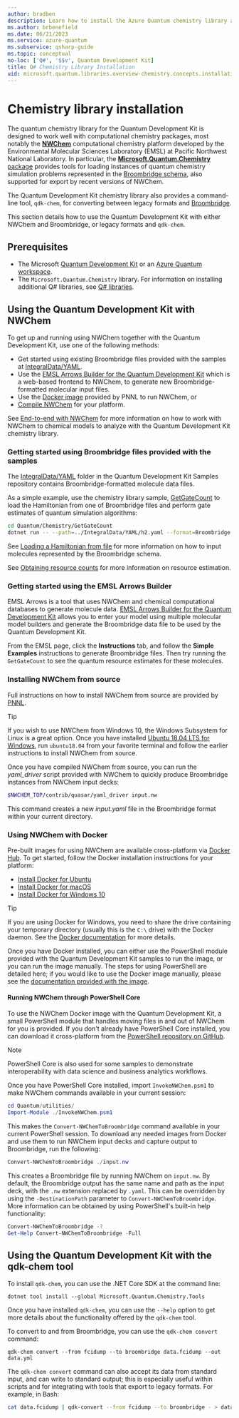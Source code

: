 ```yaml
---
author: bradben
description: Learn how to install the Azure Quantum chemistry library and use it with the NWChem computational chemistry platform.
ms.author: brbenefield
ms.date: 06/21/2023
ms.service: azure-quantum
ms.subservice: qsharp-guide
ms.topic: conceptual
no-loc: ['Q#', '$$v', Quantum Development Kit]
title: Q# Chemistry Library Installation
uid: microsoft.quantum.libraries.overview-chemistry.concepts.installation
---
```


# Chemistry library installation

The quantum chemistry library for the Quantum Development Kit is designed to work well with computational chemistry packages, most notably the [**NWChem**](http://www.nwchem-sw.org/) computational chemistry platform developed by the Environmental Molecular Sciences Laboratory (EMSL) at Pacific Northwest National Laboratory.
In particular, the [**Microsoft.Quantum.Chemistry** package](https://www.nuget.org/packages/Microsoft.Quantum.Chemistry) provides tools for loading instances of quantum chemistry simulation problems represented in the [Broombridge schema](xref:microsoft.quantum.libraries.overview.chemistry.schema.broombridge), also supported for export by recent versions of NWChem.

The Quantum Development Kit chemistry library also provides a command-line tool, `qdk-chem`, for converting between legacy formats and [Broombridge](xref:microsoft.quantum.libraries.overview.chemistry.schema.broombridge).

This section details how to use the Quantum Development Kit with either NWChem and Broombridge, or legacy formats and `qdk-chem`.

## Prerequisites

- The Microsoft [Quantum Development Kit](xref:microsoft.quantum.install-qdk.overview) or an [Azure Quantum workspace](xref:microsoft.quantum.how-to.workspace).
- The `Microsoft.Quantum.Chemistry` library. For information on installing additional Q# libraries, see [Q# libraries](xref:microsoft.quantum.libraries.overview#installation).

## Using the Quantum Development Kit with NWChem

To get up and running using NWChem together with the Quantum Development Kit, use one of the following methods:

- Get started using existing Broombridge files provided with the samples at [IntegralData/YAML](https://github.com/microsoft/Quantum/tree/main/samples/chemistry/IntegralData/YAML).
- Use the [EMSL Arrows Builder for the Quantum Development Kit](https://arrows.emsl.pnnl.gov/api/qsharp_chem) which is a web-based frontend to NWChem, to generate new Broombridge-formatted molecular input files.  
- Use the [Docker image](https://hub.docker.com/r/nwchemorg/nwchem-qc/) provided by PNNL to run NWChem, or
- [Compile NWChem](http://www.nwchem-sw.org/index.php/Compiling_NWChem) for your platform.

See [End-to-end with NWChem](xref:microsoft.quantum.libraries.overview-chemistry.examples.overview.endtoend) for more information on how to work with NWChem to chemical models to analyze with the Quantum Development Kit chemistry library.

### Getting started using Broombridge files provided with the samples

The [IntegralData/YAML](https://github.com/microsoft/Quantum/tree/main/samples/chemistry/IntegralData/YAML) folder in the Quantum Development Kit Samples repository contains Broombridge-formatted molecule data files.  

As a simple example, use the chemistry library sample, [GetGateCount](https://github.com/microsoft/Quantum/tree/main/samples/chemistry/GetGateCount) to load the Hamiltonian from one of Broombridge files and perform gate estimates of quantum simulation algorithms:

```bash
cd Quantum/Chemistry/GetGateCount
dotnet run -- --path=../IntegralData/YAML/h2.yaml --format=Broombridge
```

See [Loading a Hamiltonian from file](xref:microsoft.quantum.libraries.overview-chemistry.examples.overview.loadhamiltonian) for more information on how to input molecules represented by the Broombridge schema.  

See [Obtaining resource counts](xref:microsoft.quantum.libraries.overview-chemistry.examples.overview.resourcecounts) for more information on resource estimation.  

### Getting started using the EMSL Arrows Builder

EMSL Arrows is a tool that uses NWChem and chemical computational databases to generate molecule data.  [EMSL Arrows Builder for the Quantum Development Kit](https://arrows.emsl.pnnl.gov/api/qsharp_chem) allows you to enter your model using multiple molecular model builders and generate the Broombridge data file to be used by the Quantum Development Kit.  

From the EMSL page, click the **Instructions** tab, and follow the **Simple Examples** instructions to generate Broombridge files.  Then try running the `GetGateCount` to see the quantum resource estimates for these molecules.

### Installing NWChem from source

Full instructions on how to install NWChem from source are provided by [PNNL](http://www.nwchem-sw.org/index.php/Compiling_NWChem).

> [!TIP]
> If you wish to use NWChem from Windows 10, the Windows Subsystem for Linux is a great option.
> Once you have installed [Ubuntu 18.04 LTS for Windows](https://www.microsoft.com/p/ubuntu-1804-lts/9n9tngvndl3q#activetab=pivot:overviewtab), run `ubuntu18.04` from your favorite terminal and follow the earlier instructions to install NWChem from source.

Once you have compiled NWChem from source, you can run the *yaml_driver* script provided with NWChem to quickly produce Broombridge instances from NWChem input decks:

```bash
$NWCHEM_TOP/contrib/quasar/yaml_driver input.nw
```

This command creates a new *input.yaml* file in the Broombridge format within your current directory.

### Using NWChem with Docker

Pre-built images for using NWChem are available cross-platform via [Docker Hub](https://hub.docker.com).
To get started, follow the Docker installation instructions for your platform:

- [Install Docker for Ubuntu](https://docs.docker.com/install/linux/docker-ce/ubuntu/)
- [Install Docker for macOS](https://docs.docker.com/docker-for-mac/install/)
- [Install Docker for Windows 10](https://docs.docker.com/docker-for-windows/install/)

> [!TIP]
> If you are using Docker for Windows, you need to share the drive containing your temporary directory (usually this is the `C:\` drive) with the Docker daemon. See the [Docker documentation](https://docs.docker.com/docker-for-windows/#shared-drives) for more details.

Once you have Docker installed, you can either use the PowerShell module provided with the Quantum Development Kit samples to run the image, or you can run the image manually.
The steps for using PowerShell are detailed here; if you would like to use the Docker image manually, please see the [documentation provided with the image](https://hub.docker.com/r/nwchemorg/nwchem-qc/).

#### Running NWChem through PowerShell Core

To use the NWChem Docker image with the Quantum Development Kit, a small PowerShell module that handles moving files in and out of NWChem for you is provided.
If you don't already have PowerShell Core installed, you can download it cross-platform from the [PowerShell repository on GitHub](https://github.com/PowerShell/PowerShell#get-powershell).

> [!NOTE]
> PowerShell Core is also used for some samples to demonstrate interoperability with data science and business analytics workflows.

Once you have PowerShell Core installed, import `InvokeNWChem.psm1` to make NWChem commands available in your current session:

```powershell
cd Quantum/utilities/
Import-Module ./InvokeNWChem.psm1
```

This makes the `Convert-NWChemToBroombridge` command available in your current PowerShell session.
To download any needed images from Docker and use them to run NWChem input decks and capture output to Broombridge, run the following:

```powershell
Convert-NWChemToBroombridge ./input.nw
```

This creates a Broombridge file by running NWChem on `input.nw`.
By default, the Broombridge output has the same name and path as the input deck, with the `.nw` extension replaced by `.yaml`.
This can be overridden by using the `-DestinationPath` parameter to `Convert-NWChemToBroombridge`.
More information can be obtained by using PowerShell's built-in help functionality:

```powershell
Convert-NWChemToBroombridge -?
Get-Help Convert-NWChemToBroombridge -Full
```

## Using the Quantum Development Kit with the qdk-chem tool

To install `qdk-chem`, you can use the .NET Core SDK at the command line:

```dotnetcli
dotnet tool install --global Microsoft.Quantum.Chemistry.Tools
```

Once you have installed `qdk-chem`, you can use the `--help` option to get more details about the functionality offered by the `qdk-chem` tool.

To convert to and from Broombridge, you can use the `qdk-chem convert` command:

```
qdk-chem convert --from fcidump --to broombridge data.fcidump --out data.yml
```

The `qdk-chem convert` command can also accept its data from standard input, and can write to standard output; this is especially useful within scripts and for integrating with tools that export to legacy formats.
For example, in Bash:

```bash
cat data.fcidump | qdk-convert --from fcidump --to broombridge - > data.yml
```
